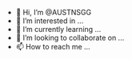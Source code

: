 - 👋 Hi, I’m @AUSTNSGG
- 👀 I’m interested in ...
- 🌱 I’m currently learning ...
- 💞️ I’m looking to collaborate on ...
- 📫 How to reach me ...

<!---
AUSTNSGG/AUSTNSGG is a ✨ special ✨ repository because its `README.md` (this file) appears on your GitHub profile.
You can click the Preview link to take a look at your changes.
--->
